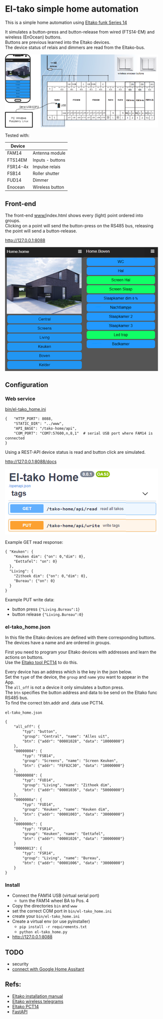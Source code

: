 # El-tako simple home automation

This is a simple home automation using [Eltako funk Series 14](https://www.eltako.com/en/product-category/professional-smart-home-en/series-14-rs485-bus-rail-mounted-devices-for-the-centralised-wireless-building-installation/)

It simulates a button-press and button-release from wired (FTS14-EM) and
wireless (EnOcean) buttons.  
Buttons are previous learned into the Eltako devices.  
The device status of relais and dimmers are read from the Eltako-bus.


![img/eltako_funk.png](img/eltako_funk.png)

Tested with:

| Device   |                  |
| -------- | ---------------- |
| FAM14    | Antenna module   |
| FTS14EM  | Inputs - buttons |
| FSR14-4x | Impulse relais   |
| FSB14    | Roller shutter   |
| FUD14    | Dimmer           |
| Enocean  | Wireless button  |


## Front-end 
The front-end [www/](www/)index.html shows every (light) point ordered into groups.  
Clicking on a point will send the button-press on the RS485 bus, releasing the point
will send a button-release.

http://127.0.0.1:8088

![img/el-tako_home.png](img/el-tako_home.png)

## Configuration

### Web service

[bin/el-tako_home.ini](bin/el-tako_home.ini)
```
{   "HTTP_PORT": 8088,
    "STATIC_DIR": "../www",
    "API_BASE": "/tako-home/api",
    "COM_PORT": "COM7:57600,n,8,1"  # serial USB port where FAM14 is connected
}
```

Using a REST-API device status is read and button click are simulated.

http://127.0.0.1:8088/docs

![img/el-tako_api.png](img/el-tako_api.png)

Example GET read response:
```
{ "Keuken": {
    "Keuken dim": {"on": 0,"dim": 0},
    "Eettafel": "on": 0}
  },
  "Living": {
    "Zithoek dim": {"on": 0,"dim": 0},
    "Bureau": {"on": 0}
  }
}
```
Example PUT write data:
- button press `{"Living.Bureau":1}`
- button release `{"Living.Bureau":0}`


### el-tako_home.json
In this file the Eltako devices are defined with there corresponding buttons.
The devices have a name and are ordered in groups.

First you need to program your Eltako devices with addresses and learn the actions on buttons.  
Use the [Eltako tool PCT14](https://www.eltako.com/en/software/software-gfvs-pct14.html) to do this.

Every device has an address which is the key in the json below.  
Set the `typ`e of the device, the `group` and `name` you want to appear in the App.  
The `all_off` is not a device it only simulates a button press.  
The `btn` specifies the button address and data to be send on the Eltako func RS485 bus.  
To find the correct btn.addr and .data use PCT14.

`el-tako_home.json`
```
{
    "all_off": {
        "typ": "button", 
        "group": "Central", "name": "Alles uit",
        "btn": {"addr": "00001028", "data": "10000000"}
    },
    "00000004": {
        "typ": "FSB14", 
        "group": "Screens", "name": "Screen Keuken",
        "btn": {"addr": "FEF82C30", "data": "10000000"}
    },
    "00000008": {
        "typ": "FUD14", 
        "group": "Living", "name": "Zithoek dim",
        "btn": {"addr": "00001036", "data": "50000000"}
    },
    "0000000a": {
        "typ": "FUD14",
        "group": "Keuken", "name": "Keuken dim",
        "btn": {"addr": "00001003", "data": "30000000"}
    },
    "0000000c": {
        "typ": "FSR14",
        "group": "Keuken", "name": "Eettafel",
        "btn": {"addr": "00001026", "data": "30000000"}
    }
    "00000013": {
        "typ": "FSR14", 
        "group": "Living", "name": "Bureau",
        "btn": {"addr": "00001006", "data": "30000000"}
    }
}
```
### Install
- Connect the FAM14 USB (virtual serial port)
    - turn the FAM14 wheel BA to Pos. 4
- Copy the directories `bin` and `www`
- set the correct COM port in `bin/el-tako_home.ini`
- create your `bin/el-tako_home.ini`
- Create a virtual env (or use pyinstaller)
    - `pip install -r requirements.txt`
    - `python el-tako_home.py`
- http://127.0.0.1:8088


## TODO
- security
- [connect with Google Home Assitant](https://developers.google.com/assistant/smarthome/overview#how_to_build)

## Refs:

- [Eltako installation manual](https://www.eltako.com/fileadmin/downloads/en/_bedienung/Series_14_RS485_Bus_DIN_Rail_Mounted_DevicesSeries_gb.pdf)
- [Eltako wireless telegrams](https://www.eltako.com/fileadmin/downloads/en/_main_catalogue/Gesamt-Katalog_ChT_gb_highRes.pdf)
- [Eltako PCT14](https://www.eltako.com/en/software-pct14/)
- [FastAPI](https://fastapi.tiangolo.com/)
